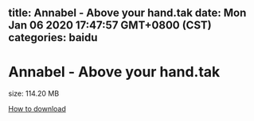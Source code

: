 
title: Annabel - Above your hand.tak
date: Mon Jan 06 2020 17:47:57 GMT+0800 (CST)    
categories: baidu
---

# Annabel - Above your hand.tak
size: 114.20 MB
 
 

[How to download](https://bpcam.bemobtrk.com/go/2ceec3aa-1ca2-46d6-b9ff-aaa5c184517c?jno=1728)
